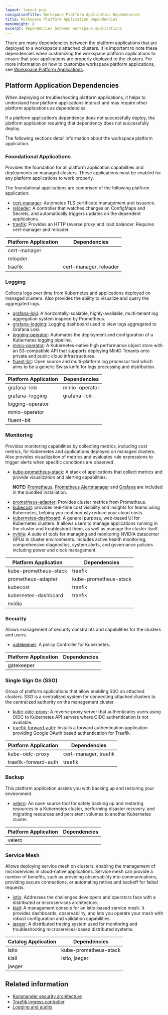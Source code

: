 ```yaml
---
layout: layout.pug
navigationTitle: Workspace Platform Application Dependencies
title: Workspace Platform Application Dependencies
menuWeight: 8
excerpt: Dependencies between workspace applications
---
```


There are many dependencies between the platform applications that are deployed to a workspace's attached clusters. It is important to note these dependencies when customizing the workspace platform applications to ensure that your applications are properly deployed to the clusters. For more information on how to customize workspace platform applications, see [Workspace Platform Applications](../#customize-a-workspaces-platform-services).

## Platform Application Dependencies

When deploying or troubleshooting platform applications, it helps to understand how platform applications interact and may require other platform applications as dependencies.

If a platform application’s dependency does not successfully deploy, the platform application requiring that dependency does not successfully deploy.

The following sections detail information about the workspace platform application.

### Foundational Applications

Provides the foundation for all platform application capabilities and deployments on managed clusters. These applications must be enabled for any platform applications to work properly.

The foundational applications are comprised of the following platform application:

- [cert-manager](https://cert-manager.io/docs): Automates TLS certificate management and issuance.
- [reloader](https://github.com/stakater/Reloader): A controller that watches changes on ConfigMaps and Secrets, and automatically triggers updates on the dependent applications.
- [traefik](https://traefik.io/): Provides an HTTP reverse proxy and load balancer. Requires cert-manager and reloader.

| **Platform Application** | **Dependencies**       |
| ------------------------ | ---------------------- |
| cert-manager             |                        |
| reloader                 |                        |
| traefik                  | cert-manager, reloader |

### Logging

Collects logs over time from Kubernetes and applications deployed on managed clusters. Also provides the ability to visualize and query the aggregated logs.

- [grafana-loki](https://grafana.com/oss/loki/): A horizontally-scalable, highly-available, multi-tenant log aggregation system inspired by Prometheus.
- [grafana-logging](https://grafana.com/oss/grafana/): Logging dashboard used to view logs aggregated to Grafana Loki.
- [logging-operator](https://banzaicloud.com/docs/one-eye/logging-operator/): Automates the deployment and configuration of a Kubernetes logging pipeline.
- [minio-operator](https://github.com/minio/operator/blob/master/README.md): A Kubernetes-native high performance object store with an S3-compatible API that supports deploying MinIO Tenants onto private and public cloud infrastructures.
- [fluent-bit](https://docs.fluentbit.io/manual/): Open source and multi-platform log processor tool which aims to be a generic Swiss knife for logs processing and distribution.

| **Platform Application** | **Dependencies** |
| ------------------------ | ---------------- |
| grafana-loki             | minio-operator   |
| grafana-logging          | grafana-loki     |
| logging-operator         |                  |
| minio-operator           |                  |
| fluent-bit               |                  |

### Monitoring

Provides monitoring capabilities by collecting metrics, including cost metrics, for Kubernetes and applications deployed on managed clusters. Also provides visualization of metrics and evaluates rule expressions to trigger alerts when specific conditions are observed.

-   [kube-prometheus-stack](https://github.com/prometheus-community/helm-charts/tree/main/charts/kube-prometheus-stack): A stack of applications that collect metrics and provide visualization and alerting capabilities.
    <p class="message--note"><strong>NOTE: </strong><a href="https://prometheus.io">Prometheus</a>, <a href="https://prometheus.io/docs/alerting/latest/alertmanager">Prometheus Alertmanager</a> and <a href="https://grafana.com">Grafana</a> are included in the bundled installation.</p>
-   [prometheus-adapter](https://github.com/DirectXMan12/k8s-prometheus-adapter): Provides cluster metrics from Prometheus.
-   [kubecost](https://kubecost.com): provides real-time cost visibility and insights for teams using Kubernetes, helping you continuously reduce your cloud costs.
-   [kubernetes-dashboard](https://kubernetes.io/docs/tasks/access-application-cluster/web-ui-dashboard/): A general purpose, web-based UI for Kubernetes clusters. It allows users to manage applications running in the cluster and troubleshoot them, as well as manage the cluster itself.
-   [nvidia](https://ngc.nvidia.com/catalog/containers/nvidia:k8s:dcgm-exporter): A suite of tools for managing and monitoring NVIDIA datacenter GPUs in cluster environments. Includes active health monitoring, comprehensive diagnostics, system alerts, and governance policies including power and clock management.

| **Platform Application** | Dependencies          |
| ------------------------ | --------------------- |
| kube-prometheus-stack    | traefik               |
| prometheus-adapter       | kube-prometheus-stack |
| kubecost                 | traefik               |
| kubernetes-dashboard     | traefik               |
| nvidia                   |                       |

### Security

Allows management of security constraints and capabilities for the clusters and users.

- [gatekeeper](https://github.com/open-policy-agent/gatekeeper): A policy Controller for Kubernetes.

| **Platform Application** | **Dependencies** |
| ------------------------ | ---------------- |
| gatekeeper               |                  |

### Single Sign On (SSO)

Group of platform applications that allow enabling SSO on attached clusters. SSO is a centralized system for connecting attached clusters to the centralized authority on the management cluster.

- [kube-oidc-proxy](https://github.com/jetstack/kube-oidc-proxy): A reverse proxy server that authenticates users using OIDC to Kubernetes API servers where OIDC authentication is not available.
- [traefik-forward-auth](https://github.com/thomseddon/traefik-forward-auth): Installs a forward authentication application providing Google OAuth based authentication for Traefik.

| **Platform Application** | **Dependencies**      |
| ------------------------ | --------------------- |
| kube-oidc-proxy          | cert-manager, traefik |
| traefik-forward-auth     | traefik               |

### Backup

This platform application assists you with backing up and restoring your environment.

- [velero](https://velero.io/): An open source tool for safely backing up and restoring resources in a Kubernetes cluster, performing disaster recovery, and migrating resources and persistent volumes to another Kubernetes cluster.

| **Platform Application** | **Dependencies** |
| ------------------------ | ---------------- |
| velero                   |                  |

### Service Mesh

Allows deploying service mesh on clusters, enabling the management of microservices in cloud-native applications. Service mesh can provide a number of benefits, such as providing observability into communications, providing secure connections, or automating retries and backoff for failed requests.

- [istio](https://istio.io/latest/about/service-mesh/): Addresses the challenges developers and operators face with a distributed or microservices architecture.
- [kiali](https://kiali.io/): A management console for an Istio-based service mesh. It provides dashboards, observability, and lets you operate your mesh with robust configuration and validation capabilities.
- [jaeger](https://www.jaegertracing.io/): A distributed tracing system used for monitoring and troubleshooting microservices-based distributed systems.

| **Catalog Application** | **Dependencies**      |
| ----------------------- | --------------------- |
| istio                   | kube-prometheus-stack |
| kiali                   | istio, jaeger         |
| jaeger                  |                       |

## Related information

- [Kommander security architecture](../../../security/)
- [Traefik Ingress controller](../../../networking/ingress/)
- [Logging and audits](../../../logging/)

<!-- These pages have not yet been migrated for kommander 2.0 & konvoy 2.0
- [Centralized cost monitoring](/dkp/kommander/1.4/centralized-cost-monitoring/)
- [Centralized monitoring](/dkp/kommander/1.4/centralized-monitoring/)
- [Monitoring and alerts](/dkp/konvoy/1.7/monitoring/) -->
